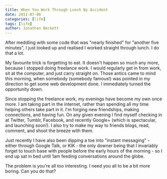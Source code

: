 ```yaml
---
title: When You Work Through Lunch By Accident
date: 2011-07-06
categories: [life]
tags: [life]
author: Jonathan Beckett
---
```


After meddling with some code that was "nearly finished" for "another five minutes", I just looked up and realised I worked straight through lunch. I do that a lot.

My favourite trick is forgetting to eat. It doesn't happen so much any more, because I stopped doing freelance work. I would regularly get in from work, sit at the computer, and just carry straight on. Those antics came to mind this morning, when somebody (somebody famous!) was pointed in my direction to get some web development done. I immediately turned the opportunity down.

Since stopping the freelance work, my evenings have become my own once more. I am taking part in the internet, rather than spending all my time helping others take part in it. I'm forging new friendships, making connections, and having fun. On any given evening I find myself checking in at Twitter, Tumblr, Facebook, and recently Google+ (which is spectacular, and launching soon!). I also try to make my way to friends blogs, read, comment, and shoot the breeze with them.

Just recently I have also been dipping a toe into "instant messaging" - either through Google Talk, or KIK - the only downer being that I invariably forget to touch base with people before the early hours of the morning - so I end up sat in bed until 1am feeding conversations around the globe.

The problem is you're all too interesting. I need you all to be a bit more boring. Can you do that?